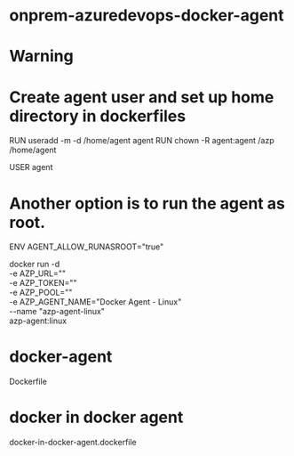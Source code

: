 # onprem-azuredevops-docker-agent
# Warning
# Create agent user and set up home directory in dockerfiles
RUN useradd -m -d /home/agent agent
RUN chown -R agent:agent /azp /home/agent

USER agent
# Another option is to run the agent as root.
ENV AGENT_ALLOW_RUNASROOT="true"

docker run -d \
-e AZP_URL="<Azure DevOps instance>" \
-e AZP_TOKEN="<Personal Access Token>" \
-e AZP_POOL="<Agent Pool Name>" \
-e AZP_AGENT_NAME="Docker Agent - Linux" \
--name "azp-agent-linux" \
azp-agent:linux

# docker-agent
Dockerfile
# docker in docker agent
docker-in-docker-agent.dockerfile
